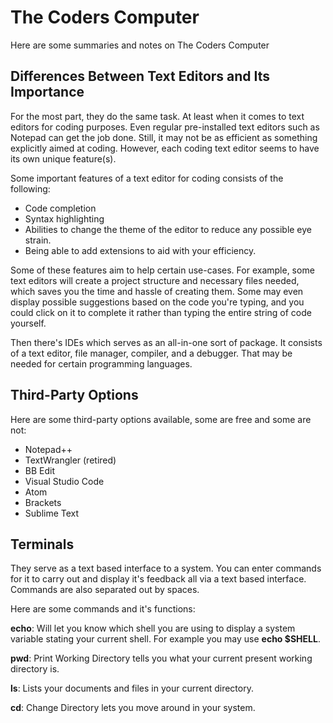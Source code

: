 # The Coders Computer
Here are some summaries and notes on The Coders Computer

## Differences Between Text Editors and Its Importance
For the most part, they do the same task.  At least when it comes to text editors for coding purposes.  Even regular pre-installed text editors such as Notepad can get the job done. Still, it may not be as efficient as something explicitly aimed at coding.  However, each coding text editor seems to have its own unique feature(s).

Some important features of a text editor for coding consists of the following:
* Code completion
* Syntax highlighting
* Abilities to change the theme of the editor to reduce any possible eye strain.
* Being able to add extensions to aid with your efficiency.

Some of these features aim to help certain use-cases.  For example, some text editors will create a project structure and necessary files needed, which saves you the time and hassle of creating them.  Some may even display possible suggestions based on the code you're typing, and you could click on it to complete it rather than typing the entire string of code yourself.

Then there's IDEs which serves as an all-in-one sort of package.  It consists of a text editor, file manager, compiler, and a debugger.  That may be needed for certain programming languages.

## Third-Party Options
Here are some third-party options available, some are free and some are not:
* Notepad++
* TextWrangler (retired)
* BB  Edit
* Visual Studio Code
* Atom
* Brackets
* Sublime Text

## Terminals
They serve as a text based interface to a system.  You can enter commands for it to carry out and display it's feedback all via a text based interface.  Commands are also separated out by spaces.

Here are some commands and it's functions:

**echo**: Will let you know which shell you are using to display a system variable stating your current shell.  For example you may use **echo $SHELL**.  

**pwd**: Print Working Directory tells you what your current present working directory is.

**ls**: Lists your documents and files in your current directory.

**cd**: Change Directory lets you move around in your system.
